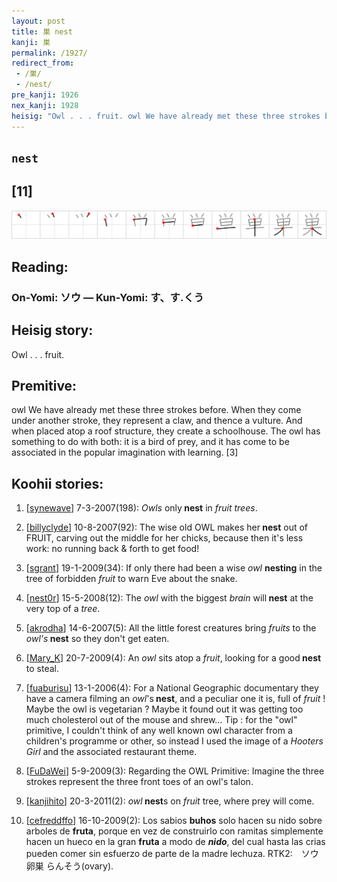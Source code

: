 ```yaml
---
layout: post
title: 巣 nest
kanji: 巣
permalink: /1927/
redirect_from:
 - /巣/
 - /nest/
pre_kanji: 1926
nex_kanji: 1928
heisig: "Owl . . . fruit. owl We have already met these three strokes before. When they come under another stroke, they represent a claw, and thence a vulture. And when placed atop a roof structure, they create a schoolhouse. The owl has something to do with both: it is a bird of prey, and it has come to be associated in the popular imagination with learning. [3]"
---
```


## `nest`

## [11]

<div class="stroke"><img src="../images/E5B7A3.png" /></div>

## Reading:

### On-Yomi: ソウ &mdash; Kun-Yomi: す、す.くう

## Heisig story:

Owl . . . fruit.

## Premitive:

owl We have already met these three strokes before. When they come under another stroke, they represent a claw, and thence a vulture. And when placed atop a roof structure, they create a schoolhouse. The owl has something to do with both: it is a bird of prey, and it has come to be associated in the popular imagination with learning. [3]

## Koohii stories:

1) [<a href="http://kanji.koohii.com/profile/synewave">synewave</a>] 7-3-2007(198): <em>Owls</em> only<strong> nest</strong> in <em>fruit trees</em>.

2) [<a href="http://kanji.koohii.com/profile/billyclyde">billyclyde</a>] 10-8-2007(92): The wise old OWL makes her<strong> nest</strong> out of FRUIT, carving out the middle for her chicks, because then it&#039;s less work: no running back &amp; forth to get food!

3) [<a href="http://kanji.koohii.com/profile/sgrant">sgrant</a>] 19-1-2009(34): If only there had been a wise <em>owl</em> <strong>nesting</strong> in the tree of forbidden <em>fruit</em> to warn Eve about the snake.

4) [<a href="http://kanji.koohii.com/profile/nest0r">nest0r</a>] 15-5-2008(12): The <em>owl</em> with the biggest <em>brain</em> will<strong> nest</strong> at the very top of a <em>tree</em>.

5) [<a href="http://kanji.koohii.com/profile/akrodha">akrodha</a>] 14-6-2007(5): All the little forest creatures bring <em>fruits</em> to the <em>owl&#039;s</em><strong> nest</strong> so they don&#039;t get eaten.

6) [<a href="http://kanji.koohii.com/profile/Mary_K">Mary_K</a>] 20-7-2009(4): An <em>owl</em> sits atop a <em>fruit</em>, looking for a good<strong> nest</strong> to steal.

7) [<a href="http://kanji.koohii.com/profile/fuaburisu">fuaburisu</a>] 13-1-2006(4): For a National Geographic documentary they have a camera filming an <em>owl</em>&#039;s<strong> nest</strong>, and a peculiar one it is, full of <em>fruit</em> ! Maybe the owl is vegetarian ? Maybe it found out it was getting too much cholesterol out of the mouse and shrew... Tip : for the &quot;owl&quot; primitive, I couldn&#039;t think of any well known owl character from a children&#039;s programme or other, so instead I used the image of a <em>Hooters Girl</em> and the associated restaurant theme.

8) [<a href="http://kanji.koohii.com/profile/FuDaWei">FuDaWei</a>] 5-9-2009(3): Regarding the OWL Primitive: Imagine the three strokes represent the three front toes of an owl&#039;s talon.

9) [<a href="http://kanji.koohii.com/profile/kanjihito">kanjihito</a>] 20-3-2011(2): <em>owl</em><strong> nest</strong>s on <em>fruit</em> tree, where prey will come.

10) [<a href="http://kanji.koohii.com/profile/cefreddffo">cefreddffo</a>] 16-10-2009(2): Los sabios <strong>buhos</strong> solo hacen su nido sobre arboles de <strong>fruta</strong>, porque en vez de construirlo con ramitas simplemente hacen un hueco en la gran <strong>fruta</strong> a modo de <em><strong>nido</em></strong>, del cual hasta las crias pueden comer sin esfuerzo de parte de la madre lechuza. RTK2:　ソウ 卵巣 らんそう(ovary).

